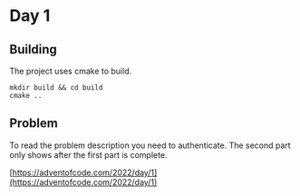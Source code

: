 # Day 1

## Building

The project uses cmake to build.
```
mkdir build && cd build
cmake ..
```

## Problem
To read the problem description you need to authenticate. The second part only shows after the first part is complete.

[https://adventofcode.com/2022/day/1](https://adventofcode.com/2022/day/1)